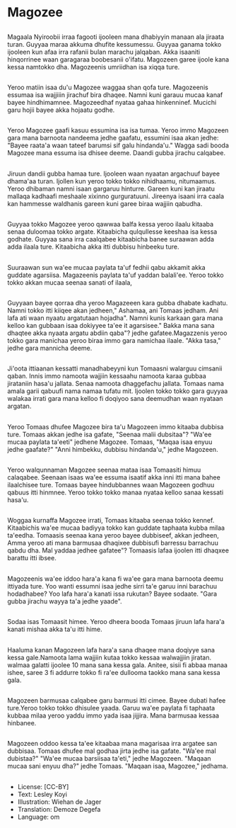 # Magozee

##
Magaala Nyiroobii irraa fagooti ijooleen mana dhabiyyin manaan ala jiraata turan. Guyyaa maraa akkuma dhufite kessumessu. Guyyaa ganama tokko ijooleen kun afaa irra rafanii bulan marachu jalqaban. Akka isaaniti hinqorrinee waan garagaraa boobesanii o'ifatu. Magozeen garee ijoole kana kessa namtokko dha. Magozeenis umriidhan isa xiqqa ture.

##
Yeroo matiin isaa du'u Magozee waggaa shan qofa ture. Magozeenis essumaa isa wajjiiin jirachuf bira dhaqee. Namni kuni garauu mucaa kanaf bayee hindhimamnee. Magozeedhaf nyataa gahaa hinkenninef. Mucichi garu hojii bayee akka hojaatu godhe.

##
Yeroo Magozee gaafi kasuu essumina isa isa tumaa. Yeroo immo Magozeen gara mana barnoota nandeema jedhe gaafatu, essumini isaa akan jedhe: "Bayee raata'a waan tateef barumsi sif galu hindanda'u." Wagga sadi booda Magozee mana essuma isa dhisee deeme. Daandi gubba jirachu calqabee.

##
Jiruun dandii gubba hamaa ture. Ijooleen waan nyaatan argachuuf bayee dhama'aa turan. Ijollen kun yeroo tokko tokko nihidhaamu, nitumaamus. Yeroo dhibaman namni isaan gargaruu hinturre. Gareen kuni kan jiraatu mallaqa kadhaafi meshaale xixinno gurguratuuni. Jireenya isaani irra caala kan hammesse waldhanis gareen kuni garee biraa wajjiin qabudha.

##
Guyyaa tokko Magozee yeroo qawwaa balfa kessa yeroo ilaalu kitaaba senaa duloomaa tokko argate. Kitaabicha qulqullesse keeshaa isa kessa godhate. Guyyaa sana irra caalqabee kitaabicha banee suraawan adda adda ilaala ture. Kitaabicha akka itti dubbisu hinbeeku ture.

##
Suuraawan sun wa'ee mucaa paylata ta'uf fedhii qabu akkamit akka guddate agarsiisa. Magazeenis paylata ta'uf yaddan balali'ee. Yeroo tokko tokko akkan mucaa seenaa sanati of ilaala,

##
Guyyaan bayee qorraa dha yeroo Magazeeen kara gubba dhabate kadhatu. Namni tokko itti kiiqee akan jedheen," Ashamaa, ani Tomaas jedham. Ani lafa ati waan nyaatu argatutaan hojadha". Namni kunis karkaan gara mana kelloo kan gubbaan isaa dokiyyee ta'ee it agarsisee." Bakka mana sana dhaqtee akka nyaata argatu abdiin qaba"? jedhe gafatee.Magazzenis yeroo tokko gara manichaa yeroo biraa immo gara namichaa ilaale. "Akka tasa," jedhe gara mannicha deeme.

##
Ji'oota ittiaanan kessatti manadhabeyyni kun Tomaasni walarguu cimsanii qaban. Innis immo namoota wajjiin kessaahu namoota karaa gubbaa jirataniin hasa'u jallata. Senaa namoota dhaggefachu jallata. Tomaas nama amala garii qabuufi nama namaa tufatu mit. Ijoolen tokko tokko gara guyyaa walakaa irrati gara mana kelloo fi doqiyoo sana deemudhan waan nyataan argatan.

##
Yeroo Tomaas dhufee Magozee bira ta'u Magozeen immo kitaaba dubbisa ture. Tomaas akkan jedhe isa gafate, "Seenaa malii dubsitaa"? "Wa'ee mucaa paylata ta'eeti" jedhene Magozee. Tomaas, "Maqaa isaa enyuu jedhe gaafate?" "Anni himbekku, dubbisu hindanda'u," jedhe Magozeen.

##
Yeroo walqunnaman Magozee seenaa mataa isaa Tomaasiti himuu calaqabee. Seenaan isaas wa'ee essuma isaatif akka inni itti mana bahee ilaalchisee ture. Tomaas bayee hindubbannes waan Magozeen godhuu qabuus itti hinmnee. Yeroo tokko tokko manaa nyataa kelloo sanaa kessati hasa'u.

##
Woggaa kurnaffa Magozee irrati, Tomaas kitaaba seenaa tokko kennef. Kitaabichis wa'ee mucaa badiyya tokko kan guddate taphaata kubba milaa ta'eedha. Tomaasis seenaa kana yeroo bayee dubbiseef, akkan jedheen, Amma yeroo ati mana barmusaa dhaqixee dubbisufi barressu barrachuu qabdu dha. Mal yaddaa jedhee gafatee"? Tomaasis lafaa ijoolen itti dhaqxee barattu itti ibsee.

##
Magozeenis wa'ee iddoo hara'a kana fi wa'ee gara mana barnoota deemu ittiyada ture. Yoo wanti essumni isaa jedhe sirri ta'e garuu inni barachuu hodadhabee? Yoo lafa hara'a kanati issa rukutan? Bayee sodaate. "Gara gubba jirachu wayya ta'a jedhe yaade".

##
Sodaa isas Tomaasit himee. Yeroo dheera booda Tomaas jiruun lafa hara'a kanati mishaa akka ta'u itti hime.

##
Haaluma kanan Magozeen lafa hara'a sana dhaqee mana doqiyye sana kessa gale.Namoota lama wajjiin kutaa tokko kessaa walwajjiin jiratan. walmaa galatti ijoolee 10 mana sana kessa gala. Anitee, sisii fi abbaa manaa ishee, saree 3 fi addurre tokko fi ra'ee dullooma taokko mana sana kessa gala.

##
Magozeen barmusaa calqabee garu barmusi itti cimee. Bayee dubati hafee ture.Yeroo tokko tokko dhisulee yaada. Garuu wa'ee paylata fi taphaata kubbaa milaa yeroo yaddu immo yada isaa jijjira. Mana barmusaa kessaa hinbanee.

##
Magozeen oddoo kessa ta'ee kitaabaa mana magarisaa irra argatee san dubbisaa. Tomaas dhufee mal godhaa jirta jedhe isa gafate. "Wa'ee mal dubistaa?" "Wa'ee mucaa barsiisaa ta'eti," jedhe Magozeen. "Maqaan mucaa sani enyuu dha?" jedhe Tomaas. "Maqaan isaa, Magozee," jedhama.

##
* License: [CC-BY]
* Text: Lesley Koyi
* Illustration: Wiehan de Jager
* Translation: Demoze Degefa 
* Language: om

